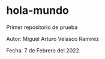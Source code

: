 # hola-mundo
Primer repositorio de prueba

Autor: Miguel Arturo Velasco Ramírez

Fecha: 7 de Febrero del 2022.
